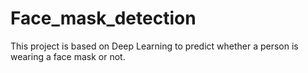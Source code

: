 # Face_mask_detection
This project is based on Deep Learning to predict whether a person is wearing a face mask or not.
